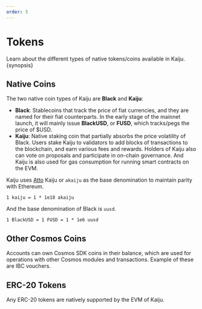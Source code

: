 ```yaml
---
order: 5
---
```


# Tokens

Learn about the different types of native tokens/coins available in Kaiju. {synopsis}

## Native Coins

The two native coin types of Kaiju are **Black** and **Kaiju**:

- **Black**: Stablecoins that track the price of fiat currencies, and they are named for their fiat counterparts. In the
  early stage of the mainnet launch, it will mainly issue **BlackUSD**, or **FUSD**, which tracks/pegs the price of $USD.
- **Kaiju**: Native staking coin that partially absorbs the price volatility of Black. Users stake Kaiju to validators to
  add blocks of transactions to the blockchain, and earn various fees and rewards. Holders of Kaiju also can vote on
  proposals and participate in on-chain governance. And Kaiju is also used for gas consumption for running smart
  contracts on the EVM.

Kaiju uses [Atto](https://en.wikipedia.org/wiki/Atto-) Kaiju or `akaiju` as the base denomination to maintain parity
with Ethereum.

```
1 kaiju = 1 * 1e18 akaiju
```

And the base denomination of Black is `uusd`.

```
1 BlackUSD = 1 FUSD = 1 * 1e6 uusd
```

## Other Cosmos Coins

Accounts can own Cosmos SDK coins in their balance, which are used for operations with other Cosmos modules and
transactions. Example of these are IBC vouchers.

## ERC-20 Tokens

Any ERC-20 tokens are natively supported by the EVM of Kaiju.
